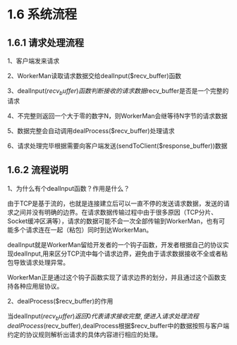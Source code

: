 # 1.6 系统流程

## 1.6.1 请求处理流程

1、客户端发来请求

2、WorkerMan读取请求数据交给dealInput($recv_buffer)函数

3、dealInput($recv_buffer)函数判断接收的请求数据$recv_buffer是否是一个完整的请求

4、不完整则返回一个大于零的数字N，则WorkerMan会继等待N字节的请求数据

5、数据完整会自动调用dealProcess($recv_buffer)处理请求

6、请求处理完毕根据需要向客户端发送(sendToClient($response_buffer))数据

## 1.6.2 流程说明

1、为什么有个dealInput函数？作用是什么？

由于TCP是基于流的，也就是连接建立后可以一直不停的发送请求数据，发送的请求之间并没有明确的边界。在请求数据传输过程中由于很多原因（TCP分片、Socket缓冲区满等），请求的数据可能不会一次全部传输到WorkerMan，也有可能多个请求连在一起（粘包）同时到达WorkerMan。

dealInput就是WorkerMan留给开发者的一个钩子函数，开发者根据自己的协议实现dealInput,用来区分TCP流中每个请求边界，避免由于请求数据接收不全或者粘包导致请求处理异常。

WorkerMan正是通过这个钩子函数实现了请求边界的划分，并且通过这个函数支持各种应用层协议。

2、dealProcess($recv_buffer)的作用

当dealInput($recv_buffer)返回0代表请求接收完整,便进入请求处理流程 dealProcess($recv_buffer),dealProcess根据$recv_buffer中的数据按照与客户端约定的协议规则解析出请求的具体内容进行相应的处理。



